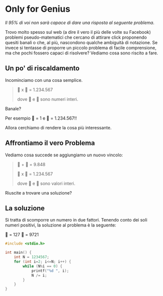 # Only for Genius

*Il 95% di voi non sarà capace di dare una risposta al seguente problema.*

Trovo molto spesso sul web (a dire il vero il più delle volte su Facebook) problemi pseudo-matematici che cercano di attirare click proponendo quesiti banali o che, al più, nascondono qualche ambiguità di notazione.
Se invece si tentasse di proporre un piccolo problema di facile comprensione, ma che pochi fossero capaci di risolvere?
Vediamo cosa sono riscito a fare.


## Un po' di riscaldamento

Incominciamo con una cosa semplice.

> :apple: x :lemon: = 1.234.567
>
> dove :apple: e :lemon: sono numeri interi.

Banale? 

Per esempio :apple: = 1 e :lemon: = 1.234.567!!


Allora cerchiamo di rendere la cosa più interessante.


## Affrontiamo il vero Problema

Vediamo cosa succede se aggiungiamo un nuovo vincolo:

> :apple: + :lemon: = 9.848
>
> :apple: x :lemon: = 1.234.567
>
> dove :apple: e :lemon: sono valori interi.

Riuscite a trovare una soluzione?

## La soluzione

Si tratta di scomporre un numero in due fattori.
Tenendo conto dei soli numeri positivi, la soluzione al problema è la seguente:

:apple: = 127
:lemon: = 9721


```c++
#include <stdio.h>

int main() {
    int N = 1234567;
    for (int i=2; i<=N; i++) {
        while (N%i == 0) {
            printf("%d ", i);
            N /= i;
        }
    }
}
```
